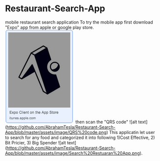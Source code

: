 # Restaurant-Search-App
mobile restaurant search application
To try the mobile app first download "Expo" app from apple or google play store.
![alt text](https://github.com/AbrahamTesla/Restaurant-Search-App/blob/master/assets/image/expo%20app.png)
then scan the "QRS code"
![alt text] (https://github.com/AbrahamTesla/Restaurant-Search-App/blob/master/assets/image/QRS%20code.png)
This applicatin let user to search for any food and categorized it into following 1)Cost Effective, 2) Bit Pricier, 3) Big Spender
![alt text] (https://github.com/AbrahamTesla/Restaurant-Search-App/blob/master/assets/image/Search%20Restuaran%20App.png).
